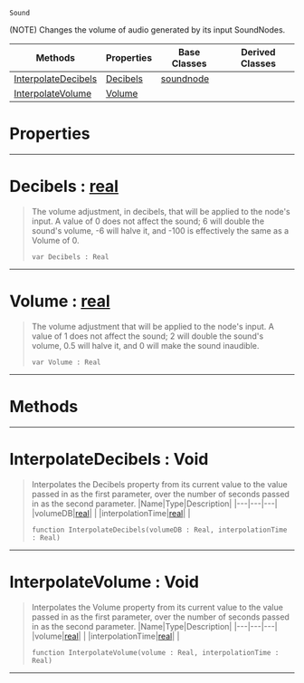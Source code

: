  `Sound`

(NOTE) Changes the volume of audio generated by its input SoundNodes.

|Methods|Properties|Base Classes|Derived Classes|
|---|---|---|---|
|[ InterpolateDecibels](https://github.com/ZilchEngine/ZilchDocs/blob/master/code_reference/class_reference/volumenode.md#interpolatedecibels-void)|[ Decibels](https://github.com/ZilchEngine/ZilchDocs/blob/master/code_reference/class_reference/volumenode.md#decibels-zilch-engine-doc)|[soundnode](https://github.com/ZilchEngine/ZilchDocs/blob/master/code_reference/class_reference/soundnode.md)| |
|[ InterpolateVolume](https://github.com/ZilchEngine/ZilchDocs/blob/master/code_reference/class_reference/volumenode.md#interpolatevolume-void)|[ Volume](https://github.com/ZilchEngine/ZilchDocs/blob/master/code_reference/class_reference/volumenode.md#volume-zilch-engine-docum)| | |


 #  Properties


---  
 #  Decibels : [real](https://github.com/ZilchEngine/ZilchDocs/blob/master/code_reference/nada_base_types/real.md)

> The volume adjustment, in decibels, that will be applied to the node's input. A value of 0 does not affect the sound; 6 will double the sound's volume, -6 will halve it, and -100 is effectively the same as a Volume of 0.
> ``` lang=cpp, name=Nada
> var Decibels : Real


---  
 #  Volume : [real](https://github.com/ZilchEngine/ZilchDocs/blob/master/code_reference/nada_base_types/real.md)

> The volume adjustment that will be applied to the node's input. A value of 1 does not affect the sound; 2 will double the sound's volume, 0.5 will halve it, and 0 will make the sound inaudible.
> ``` lang=cpp, name=Nada
> var Volume : Real


---  
 #  Methods


---  
 #  InterpolateDecibels : Void

> Interpolates the Decibels property from its current value to the value passed in as the first parameter, over the number of seconds passed in as the second parameter.
> |Name|Type|Description|
> |---|---|---|
> |volumeDB|[real](https://github.com/ZilchEngine/ZilchDocs/blob/master/code_reference/nada_base_types/real.md)| |
> |interpolationTime|[real](https://github.com/ZilchEngine/ZilchDocs/blob/master/code_reference/nada_base_types/real.md)| |
> ``` lang=cpp, name=Nada
> function InterpolateDecibels(volumeDB : Real, interpolationTime : Real)
> ``` 


---  
 #  InterpolateVolume : Void

> Interpolates the Volume property from its current value to the value passed in as the first parameter, over the number of seconds passed in as the second parameter.
> |Name|Type|Description|
> |---|---|---|
> |volume|[real](https://github.com/ZilchEngine/ZilchDocs/blob/master/code_reference/nada_base_types/real.md)| |
> |interpolationTime|[real](https://github.com/ZilchEngine/ZilchDocs/blob/master/code_reference/nada_base_types/real.md)| |
> ``` lang=cpp, name=Nada
> function InterpolateVolume(volume : Real, interpolationTime : Real)
> ``` 


---  
 

 